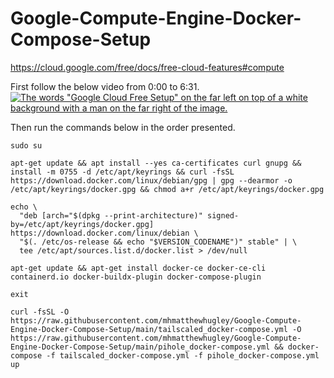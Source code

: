 # Google-Compute-Engine-Docker-Compose-Setup

https://cloud.google.com/free/docs/free-cloud-features#compute

First follow the below video from 0:00 to 6:31.
[![The words "Google Cloud Free Setup" on the far left on top of a white background with a man on the far right of the image.](http://img.youtube.com/vi/v46bRHR1Pq0/0.jpg)](http://www.youtube.com/watch?v=v46bRHR1Pq0)

Then run the commands below in the order presented.

```
sudo su
```
```
apt-get update && apt install --yes ca-certificates curl gnupg && install -m 0755 -d /etc/apt/keyrings && curl -fsSL https://download.docker.com/linux/debian/gpg | gpg --dearmor -o /etc/apt/keyrings/docker.gpg && chmod a+r /etc/apt/keyrings/docker.gpg
```
```
echo \
  "deb [arch="$(dpkg --print-architecture)" signed-by=/etc/apt/keyrings/docker.gpg] https://download.docker.com/linux/debian \
  "$(. /etc/os-release && echo "$VERSION_CODENAME")" stable" | \
  tee /etc/apt/sources.list.d/docker.list > /dev/null
```
```
apt-get update && apt-get install docker-ce docker-ce-cli containerd.io docker-buildx-plugin docker-compose-plugin
```
```
exit
```
```
curl -fsSL -O https://raw.githubusercontent.com/mhmatthewhugley/Google-Compute-Engine-Docker-Compose-Setup/main/tailscaled_docker-compose.yml -O https://raw.githubusercontent.com/mhmatthewhugley/Google-Compute-Engine-Docker-Compose-Setup/main/pihole_docker-compose.yml && docker-compose -f tailscaled_docker-compose.yml -f pihole_docker-compose.yml up
```
